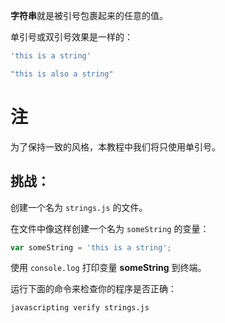 **字符串**就是被引号包裹起来的任意的值。

单引号或双引号效果是一样的：

```js
'this is a string'

"this is also a string"
```
# 注

为了保持一致的风格，本教程中我们将只使用单引号。

## 挑战：

创建一个名为 `strings.js` 的文件。

在文件中像这样创建一个名为 `someString` 的变量：

```js
var someString = 'this is a string';
```

使用 `console.log` 打印变量 **someString** 到终端。

运行下面的命令来检查你的程序是否正确：

`javascripting verify strings.js`
